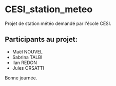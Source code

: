 # CESI_station_meteo

Projet de station météo demandé par l'école CESI.

## Participants au projet:
* Maël NOUVEL
* Sabrina TALBI
* Ilan REDON
* Jules ORSATTI

Bonne journée.